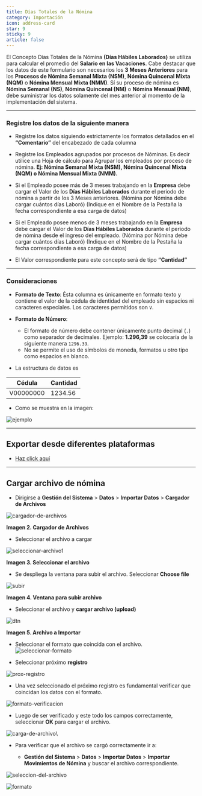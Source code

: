 ```yaml
---
title: Días Totales de la Nómina
category: Importación
icon: address-card
star: 9
sticky: 9
article: false
---
```


El Concepto Días Totales de la Nómina **(Días Hábiles Laborados)** se utiliza para calcular el promedio del **Salario en las Vacaciones**.  Cabe destacar que los datos de este formulario son necesarios los **3 Meses Anteriores** para los **Procesos de Nómina Semanal Mixta (NSM)**, **Nómina Quincenal Mixta (NQM)** o **Nómina Mensual Mixta (NMM)**.  Sí su proceso de nómina es **Nómina Semanal (NS)**, **Nómina Quincenal (NM)** o **Nómina Mensual (NM)**, debe suministrar los datos solamente del mes anterior al momento de la implementación del sistema.

---

### Registre los datos de la siguiente manera

- Registre los datos siguiendo estrictamente los formatos detallados en el **“Comentario”** del encabezado de cada columna

- Registre los Empleados agrupados por procesos de Nóminas. Es decir utilice una Hoja de cálculo para Agrupar los empleados por proceso de nómina. **Ej: Nómina Semanal Mixta (NSM), Nómina Quincenal Mixta (NQM) o Nómina Mensual Mixta (NMM).**

- Si el Empleado posee más de 3 meses trabajando en la **Empresa** debe cargar el Valor de los **Días Hábiles Laborados** durante el periodo de nómina a partir de los 3 Meses anteriores. (Nómina por Nómina debe cargar cuántos días Laboró) (Indique en el Nombre de la Pestaña la fecha correspondiente a esa carga de datos)

- Si el Empleado posee menos de 3 meses trabajando en la **Empresa** debe cargar el Valor de los **Días Hábiles Laborados** durante el periodo de nómina desde el ingreso del empleado. (Nómina por Nómina debe cargar cuántos días Laboró) (Indique en el Nombre de la Pestaña la fecha correspondiente a esa carga de datos)

- El Valor correspondiente para este concepto será de tipo **“Cantidad”**

---

### Consideraciones

- **Formato de Texto**: Ésta columna es únicamente en formato texto y contiene el valor de la cédula de identidad del empleado sin espacios ni caracteres especiales. Los caracteres permitidos son `V`.
- **Formato de Número**:
  - El formato de número debe contener únicamente punto decimal (`.`) como separador de decimales. Ejemplo: **1.296,39** se colocaría de la siguiente manera `1296.39`.
  - No se permite el uso de símbolos de moneda, formatos u otro tipo como espacios en blanco.

- La estructura de datos es

| Cédula    | Cantidad |
| ------    | -------- |
|V00000000  | 1234.56  |

- Como se muestra en la imagen:

![ejemplo](https://i.imgur.com/QBTwQFd.png)

---

## Exportar desde diferentes plataformas

- [Haz click aquí](./export-files/README.md)

---

## Cargar archivo de nómina

- Dirigirse a **Gestión del Sistema** > **Datos** > **Importar Datos** > **Cargador de Archivos**

![cargador-de-archivos](https://github.com/JesusAlbujas/jupyter-compose-sudo/assets/134967453/c492d93d-d7b3-463b-91a6-fe1f54ca1b20)

**Imagen 2. Cargador de Archivos**

- Seleccionar el archivo a cargar

![seleccionar-archivo1](https://github.com/JesusAlbujas/jupyter-compose-sudo/assets/134967453/788a5201-dab6-48b0-9304-c8cd52669c84)

**Imagen 3. Seleccionar el archivo**

- Se despliega la ventana para subir el archivo. Seleccionar **Choose file**

![subir](https://github.com/JesusAlbujas/jupyter-compose-sudo/assets/134967453/ab71f9b8-8045-4113-a8ed-b3dc3877eec6)

**Imagen 4. Ventana para subir archivo**

- Seleccionar el archivo y **cargar archivo (upload)**

![dtn](https://github.com/JesusAlbujas/jupyter-compose-sudo/assets/134967453/6ccc8191-2f38-4b9f-ada9-d8694da9617d)

**Imagen 5. Archivo a Importar**

- Seleccionar el formato que coincida con el archivo.
![seleccionar-formato](https://github.com/JesusAlbujas/jupyter-compose-sudo/assets/134967453/934ea937-67fe-43d3-8aef-1b90903513c4)

- Seleccionar próximo **registro**

![prox-registro](https://i.imgur.com/jMXwD8J.png)

- Una vez seleccionado el próximo registro es fundamental verificar que coincidan los datos con el formato.

![formato-verificacion](https://i.imgur.com/m9K8mtc.png)

- Luego de ser verificado y este todo los campos correctamente, seleccionar **OK** para cargar el archivo.

![carga-de-archivo](https://i.imgur.com/f0EXxwU.png)\


- Para verificar que el archivo se cargó correctamente ir a:

  - **Gestión del Sistema** > **Datos** > **Importar Datos** > **Importar Movimientos de Nómina** y buscar el archivo correspondiente.
 
![seleccion-del-archivo](https://i.imgur.com/Xpnt8gM.png)

![formato](https://i.imgur.com/j9EVt2E.png)